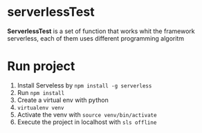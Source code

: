 # serverlessTest

**ServerlessTest** is a set of function that works whit the framework serverless, each of them uses different programming algoritm

# Run project

1. Install Serveless by `npm install -g serverless`
2. Run `npm install`
3. Create a virtual env with python 
4. `virtualenv venv`
5. Activate the venv with `source venv/bin/activate`
6. Execute the project in localhost with `sls offline`
